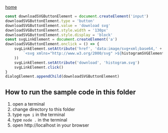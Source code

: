 [home](../README.md)

```js
const downloadSVGButtonElement = document.createElement('input')
downloadSVGButtonElement.type = 'button'
downloadSVGButtonElement.value = 'download svg'
downloadSVGButtonElement.style.width = '130px'
downloadSVGButtonElement.style.display = 'block'
const svgLinkElement = document.createElement('a')
downloadSVGButtonElement.onclick = () => {
    svgLinkElement.setAttribute('href', 'data:image/svg+xml;base64,' + window.btoa(
        `<svg xmlns="http://www.w3.org/2000/svg" >${histogramSVGElement.innerHTML}</svg>`
    ))
    svgLinkElement.setAttribute('download', 'histogram.svg')
    svgLinkElement.click()
}
dialogElement.appendChild(downloadSVGButtonElement)
```


## How to run the sample code in this folder
1. open a terminal
1. change directory to this folder
1. type `npm i` in the terminal
1. type `node .` in the terminal
1. open http://localhost in your browser